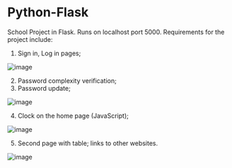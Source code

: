 # Python-Flask
School Project in Flask. 
Runs on localhost port 5000.
Requirements for the project include:

1) Sign in, Log in pages;

![image](https://user-images.githubusercontent.com/103450865/200055108-ae021b0e-d5db-431c-a06a-c6af4829806d.png)

2) Password complexity verification;
3) Password update;

![image](https://user-images.githubusercontent.com/103450865/200055529-a853e460-ca40-4e30-af07-332f03b4f9d3.png)

4) Clock on the home page (JavaScript);

![image](https://user-images.githubusercontent.com/103450865/200055985-83d6fea8-6e88-45be-9af8-c6f20046be8b.png)


5) Second page with table; links to other websites.

![image](https://user-images.githubusercontent.com/103450865/200056278-622caddb-ccf6-4bf1-bc60-5eec01ac959f.png)

